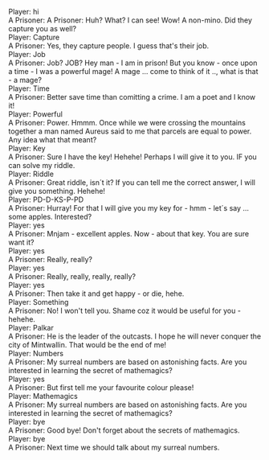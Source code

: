 Player: hi  
A Prisoner: A Prisoner: Huh? What? I can see! Wow! A non-mino. Did they capture you as well?  
Player: Capture  
A Prisoner: Yes, they capture people. I guess that's their job.  
Player: Job  
A Prisoner: Job? JOB? Hey man - I am in prison! But you know - once upon a time - I was a powerful mage! A mage ... come to think of it .., what is that - a mage?  
Player: Time  
A Prisoner: Better save time than comitting a crime. I am a poet and I know it!  
Player: Powerful  
A Prisoner: Power. Hmmm. Once while we were crossing the mountains together a man named Aureus said to me that parcels are equal to power. Any idea what that meant?  
Player: Key  
A Prisoner: Sure I have the key! Hehehe! Perhaps I will give it to you. IF you can solve my riddle.  
Player: Riddle  
A Prisoner: Great riddle, isn´t it? If you can tell me the correct answer, I will give you something. Hehehe!  
Player: PD-D-KS-P-PD  
A Prisoner: Hurray! For that I will give you my key for - hmm - let´s say ... some apples. Interested?  
Player: yes  
A Prisoner: Mnjam - excellent apples. Now - about that key. You are sure want it?  
Player: yes  
A Prisoner: Really, really?  
Player: yes  
A Prisoner: Really, really, really, really?  
Player: yes  
A Prisoner: Then take it and get happy - or die, hehe.  
Player: Something  
A Prisoner: No! I won't tell you. Shame coz it would be useful for you - hehehe.  
Player: Palkar  
A Prisoner: He is the leader of the outcasts. I hope he will never conquer the city of Mintwallin. That would be the end of me!  
Player: Numbers  
A Prisoner: My surreal numbers are based on astonishing facts. Are you interested in learning the secret of mathemagics?  
Player: yes  
A Prisoner: But first tell me your favourite colour please!  
Player: Mathemagics  
A Prisoner: My surreal numbers are based on astonishing facts. Are you interested in learning the secret of mathemagics?  
Player: bye  
A Prisoner: Good bye! Don't forget about the secrets of mathemagics.  
Player: bye  
A Prisoner: Next time we should talk about my surreal numbers.  

